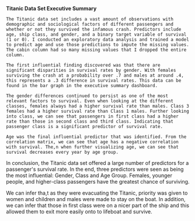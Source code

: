 **Titanic Data Set Executive Summary** 

	The Titanic data set includes a vast amount of observations with demographic and sociological factors of different passengers and whether or not they survived the infamous crash. Predictors include age, ship class, and gender, and a binary target variable of survival (1 or 0). I conducted an exploratory data analysis and trained a model to predict age and use those predictions to impute the missing values. The cabin column had so many missing values that I dropped the entire column. 

	The first influential finding discovered was that there are significant disparities in survival rates by gender. With females surviving the crash at a probability over .7 and males at around .4, this represents a .3 difference in survival rates. This data can be found in the bar graph in the executive summary dashboard.

	The gender differences continued to persist as one of the most relevant factors to survival. Even when looking at the different classes, females always had a higher survival rate than males. Class 3 females had a higher survival rate than Class 1 males. Further looking into class, we can see that passengers in first class had a higher rate than those in second class and third class. Indicating that passenger class is a significant predictor of survival rate.

	Age was the final influential predictor that was identified. From the correlation matrix, we can see that age has a negative correlation with survival. The,n when further visualizing age, we can see that survival decreases every year by age group. 

In conclusion, the Titanic data set offered a large number of predictors for a passenger's survival rate. In the end, three predictors were seen as being the most influential: Gender, Class and Age Group. Females, younger people, and higher-class passengers have the greatest chance of surviving. 

We can infer tha,t as they were evacuating the Titanic, priority was given to women and children and males were made to stay on the boat. In addition, we can infer that those in first class were on a nicer part of the ship and this allowed them to exit more easily onto to lifeboat and survive. 